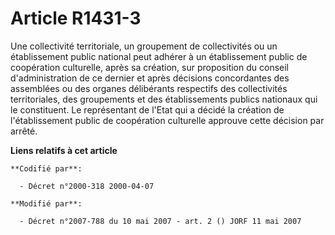 # Article R1431-3

Une collectivité territoriale, un groupement de collectivités ou un établissement public national peut adhérer à un
établissement public de coopération culturelle, après sa création, sur proposition du conseil d'administration de ce dernier
et après décisions concordantes des assemblées ou des organes délibérants respectifs des collectivités territoriales, des
groupements et des établissements publics nationaux qui le constituent. Le représentant de l'Etat qui a décidé la création de
l'établissement public de coopération culturelle approuve cette décision par arrêté.

**Liens relatifs à cet article**

	**Codifié par**:

	  - Décret n°2000-318 2000-04-07

	**Modifié par**:

	  - Décret n°2007-788 du 10 mai 2007 - art. 2 () JORF 11 mai 2007
